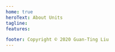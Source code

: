 ```yaml
---
home: true
heroText: About Units
tagline: 
features:

footer: Copyright © 2020 Guan-Ting Liu
---
```

<Home />

